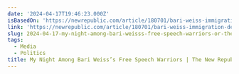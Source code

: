 ```yaml
---
date: '2024-04-17T19:46:23.000Z'
isBasedOn: 'https://newrepublic.com/article/180701/bari-weiss-immigration-debate-texas'
link: 'https://newrepublic.com/article/180701/bari-weiss-immigration-debate-texas'
slug: 2024-04-17-my-night-among-bari-weisss-free-speech-warriors-or-the-new-republic
tags:
  - Media
  - Politics
title: My Night Among Bari Weiss’s Free Speech Warriors | The New Republic
---
```


